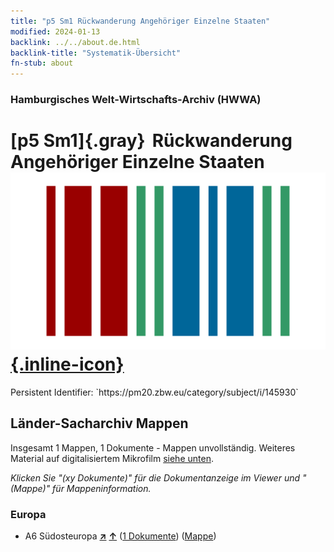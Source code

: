 ```yaml
---
title: "p5 Sm1 Rückwanderung Angehöriger Einzelne Staaten"
modified: 2024-01-13
backlink: ../../about.de.html
backlink-title: "Systematik-Übersicht"
fn-stub: about
---
```


### Hamburgisches Welt-Wirtschafts-Archiv (HWWA)

# [p5 Sm1]{.gray}&#8201; Rückwanderung Angehöriger Einzelne Staaten &#160; [![Wikidata](/images/Wikidata-logo.svg "Wikidata"){.inline-icon}](http://www.wikidata.org/entity/Q104711358)

<div class="hint">Persistent Identifier: `https://pm20.zbw.eu/category/subject/i/145930`</div>







## Länder-Sacharchiv Mappen






Insgesamt 1 Mappen, 1 Dokumente - Mappen unvollständig. Weiteres Material auf digitalisiertem Mikrofilm [siehe unten](#filmsections).

_Klicken Sie "(xy Dokumente)" für die Dokumentanzeige im Viewer und "(Mappe)" für Mappeninformation._




### Europa

- A6 Südosteuropa [**&nearr;**](../../../geo/i/140900/about.de.html "Südosteuropa (alle Mappen)") [**&uarr;**](../../../geo/about.de.html#A6 "Ländersystematik") (<a href="https://pm20.zbw.eu/iiifview/folder/sh/140900,145930" title="über: Südosteuropa : Rückwanderung Angehöriger Einzelne Staaten" target="_blank">1 Dokumente</a>) ([Mappe](../../../../folder/sh/1409xx/140900/1459xx/145930/about.de.html))



<a id="filmsections" />













